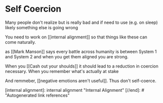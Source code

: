 # Self Coercion

Many people don't realize but is really bad and if need to use (e.g. on sleep) likely something else is going wrong

You need to work on [[internal alignment]] so that things like these can come naturally.

as [[Mark Manson]] says every battle across humanity is between System 1 and System 2 and when you get them aligned you are strong.

When you [[Cash out your shoulds]] it should lead to a reduction in coercion necessary. When you remember what's actually at stake

And remmeber, [[negative emotions aren't useful]]. Thus don't self-coerce. 

[//begin]: # "Autogenerated link references for markdown compatibility"
[internal alignment]: internal alignment "Internal Alignment"
[//end]: # "Autogenerated link references"